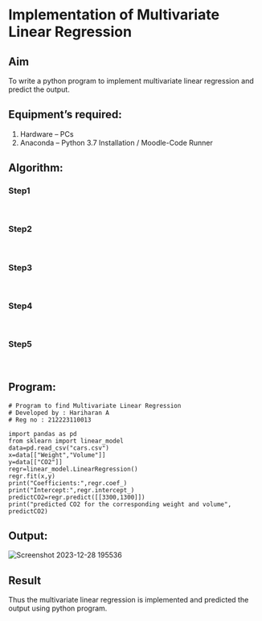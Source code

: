 # Implementation of Multivariate Linear Regression
## Aim
To write a python program to implement multivariate linear regression and predict the output.
## Equipment’s required:
1.	Hardware – PCs
2.	Anaconda – Python 3.7 Installation / Moodle-Code Runner
## Algorithm:
### Step1
<br>

### Step2
<br>

### Step3
<br>

### Step4
<br>

### Step5
<br>

## Program:
```
# Program to find Multivariate Linear Regression
# Developed by : Hariharan A
# Reg no : 212223110013

import pandas as pd
from sklearn import linear_model
data=pd.read_csv("cars.csv")
x=data[["Weight","Volume"]]
y=data[["CO2"]]
regr=linear_model.LinearRegression()
regr.fit(x,y)
print("Coefficients:",regr.coef_)
print("Intercept:",regr.intercept_)
predictCO2=regr.predict([[3300,1300]])
print("predicted CO2 for the corresponding weight and volume", predictCO2)

```
## Output:
![Screenshot 2023-12-28 195536](https://github.com/hariharana59/Multivariate-Linear-Regression/assets/144980130/ec9bd1fd-ff39-45ba-83e5-2509c235f224)



## Result
Thus the multivariate linear regression is implemented and predicted the output using python program.

